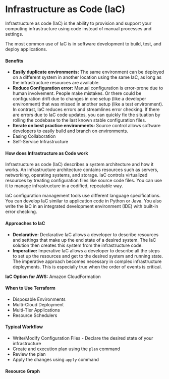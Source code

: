 # Infrastructure as Code (IaC)
Infrastructure as code (IaC) is the ability to provision and support your computing infrastructure using code instead of manual processes and settings.

The most common use of IaC is in software development to build, test, and deploy applications.

#### Benefits

- **Easily duplicate environments:** The same environment can be deployed on a different system in another location using the same IaC, as long as the infrastructure resources are available.
- **Reduce Configuration error:** Manual configuration is error-prone due to human involvement. People make mistakes. Or there could be configuration drift due to changes in one setup (like a developer environment) that was missed in another setup (like a test environment).
In contrast, IaC reduces errors and streamlines error checking. If there are errors due to IaC code updates, you can quickly fix the situation by rolling the codebase to the last known stable configuration files. 
- **Iterate on best practice environments:** Source control allows software developers to easily build and branch on environments.
- Easing Collaboration
- Self-Service Infrastructure

#### How does Infrastructure as Code work
Infrastructure as code (IaC) describes a system architecture and how it works. An infrastructure architecture contains resources such as servers, networking, operating systems, and storage. IaC controls virtualized resources by treating configuration files like source code files. You can use it to manage infrastructure in a codified, repeatable way. 

IaC configuration management tools use different language specifications. You can develop IaC similar to application code in Python or Java. You also write the IaC in an integrated development environment (IDE) with built-in error checking.

#### Approaches to IaC

- **Declarative:** Declarative IaC allows a developer to describe resources and settings that make up the end state of a desired system. The IaC solution then creates this system from the infrastructure code. 
- **Imperative:** Imperative IaC allows a developer to describe all the steps to set up the resources and get to the desired system and running state. The imperative approach becomes necessary in complex infrastructure deployments. This is especially true when the order of events is critical.

**IaC Option for AWS:** Amazon CloudFormation

#### When to Use Terraform

- Disposable Environments
- Multi-Cloud Deployment
- Multi-Tier Applications
- Resource Schedulers

#### Typical Workflow

- Write/Modify Configuration Files - Declare the desired state of your infrastructure
- Create and execution plan using the ```plan``` command
- Review the plan
- Apply the changes using ```apply``` command

#### Resource Graph

